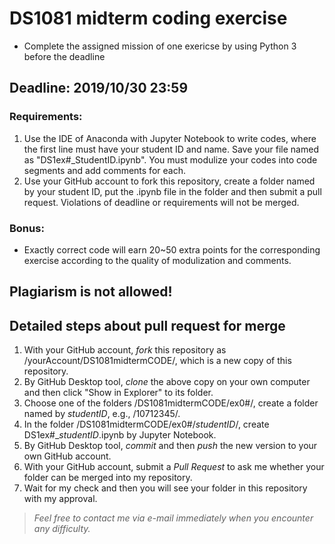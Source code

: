 # DS1081 midterm coding exercise

- Complete the assigned mission of one exericse by using Python 3 before the deadline

## Deadline: 2019/10/30 23:59

### Requirements:
1. Use the IDE of Anaconda with Jupyter Notebook to write codes, where the first line must have your student ID and name. Save your file named as "DS1ex#_StudentID.ipynb". You must modulize your codes into code segments and add comments for each.
2. Use your GitHub account to fork this repository, create a folder named by your student ID, put the .ipynb file in the folder and then submit a pull request. Violations of deadline or requirements will not be merged.

### Bonus:
- Exactly correct code will earn 20~50 extra points for the corresponding exercise according to the quality of modulization and comments.

## Plagiarism is not allowed!

## Detailed steps about pull request for merge ##
1. With your GitHub account, *fork* this repository as /yourAccount/DS1081midtermCODE/, which is a new copy of this repository.
2. By GitHub Desktop tool, *clone* the above copy on your own computer and then click "Show in Explorer" to its folder.
3. Choose one of the folders /DS1081midtermCODE/ex0#/, create a folder named by *studentID*, e.g., /10712345/.
4. In the folder /DS1081midtermCODE/ex0#/*studentID*/, create DS1ex#_*studentID*.ipynb by Jupyter Notebook. 
5. By GitHub Desktop tool, *commit* and then *push* the new version to your own GitHub account.
6. With your GitHub account, submit a *Pull Request* to ask me whether your folder can be merged into my repository.
7. Wait for my check and then you will see your folder in this repository with my approval.

> *Feel free to contact me via e-mail immediately when you encounter any difficulty.*
